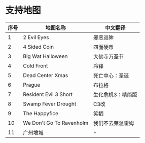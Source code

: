 # 支持地图
| 序号 | 地图名称                     | 中文翻译                     |
|------|-----------------------------|----------------------------|
| 1    | 2 Evil Eyes                | 邪恶双眸                   |
| 2    | 4 Sided Coin               | 四面硬币                   |
| 3    | Big Wat Halloween          | 大佛寺万圣节               |
| 4    | Cold Front                 | 冷锋                       |
| 5    | Dead Center Xmas           | 死亡中心：圣诞             |
| 6    | Prague                     | 布拉格                     |
| 7    | Resident Evil 3 Short      | 生化危机3：精简版          |
| 8    | Swamp Fever Drought        | C3改                       |
| 9    | The Happyfice              | 笑牺                       |
| 10   | We Don't Go To Ravenholm   | 我们不去莱温霍姆           |
| 11   | 广州增城                   | -                          |

